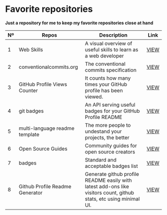 # Favorite repositories

**Just a repository for me to keep my favorite repositories close at hand**

| Nº | Repos | Description | Link |
| ------ | ------ | ------ | ------ |
| 1 | Web Skills | A visual overview of useful skills to learn as a web developer |  <a href="https://andreasbm.github.io/web-skills" target="_blank" aria-label="Link to Web Skills">VIEW</a>  |
| 2 | conventionalcommits.org | The conventional commits specification |  <a href="https://github.com/conventional-commits/conventionalcommits.org" target="_blank" aria-label="conventional commits">VIEW</a>  |
| 3 | GitHub Profile Views Counter | It counts how many times your GitHub profile has been viewed. |  <a href="https://github.com/antonkomarev/github-profile-views-counter" target="_blank" aria-label="GitHub Profile Views Counter">VIEW</a>  |
| 4 | git badges | An API serving useful badges for your GitHub Profile README |  <a href="https://github.com/puf17640/git-badges" target="_blank" aria-label="badges github profile readme">VIEW</a>  |
| 5 | multi-language readme template | The more people to undestand your projects, the better |  <a href="https://github.com/iaraoliveira/multi-language-readme-template" target="_blank" aria-label="multi-language readme">VIEW</a>  |
| 6 | Open Source Guides | Community guides for open source creators |  <a href="https://github.com/github/opensource.guide" target="_blank" aria-label="Open Source Guides">VIEW</a>  |
| 7 | badges | Standard and acceptable badges list |  <a href="https://github.com/aleen42/badges" target="_blank" aria-label="badges">VIEW</a>  |
| 8 | Github Profile Readme Generator | Generate github profile README easily with latest add-ons like visitors count, github stats, etc using minimal UI. |  <a href="https://github.com/rahuldkjain/github-profile-readme-generator" target="_blank" aria-label="Github Profile Readme Generator">VIEW</a>  |










<!--| 0 | name | description |  <a href="#" target="_blank" aria-label="Short description">Link</a>  |-->
